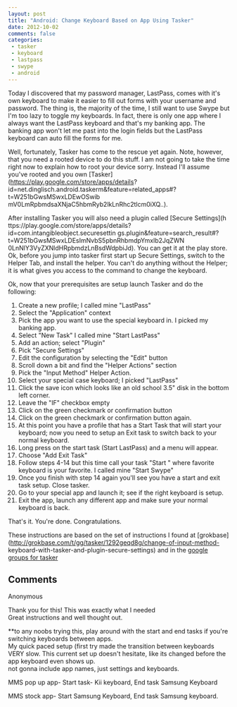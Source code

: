```yaml
---
layout: post
title: "Android: Change Keyboard Based on App Using Tasker"
date: 2012-10-02
comments: false
categories:
 - tasker
 - keyboard
 - lastpass
 - swype
 - android
---
```

Today I discovered that my password manager, LastPass, comes with it's own
keyboard to make it easier to fill out forms with your username and password.
The thing is, the majority of the time, I still want to use Swype but I'm too
lazy to toggle my keyboards.  In fact, there is only one app where I always
want the LastPass keyboard and that's my banking app.  The banking app won't
let me past into the login fields but the LastPass keyboard can auto fill the
forms for me.  
  
Well, fortunately, Tasker has come to the rescue yet again.  Note, however,
that you need a rooted device to do this stuff.  I am not going to take the
time right now to explain how to root your device sorry.  Instead I'll assume
you've rooted and you own [Tasker](https://play.google.com/store/apps/details?
id=net.dinglisch.android.taskerm&feature=related_apps#?t=W251bGwsMSwxLDEwOSwib
mV0LmRpbmdsaXNjaC5hbmRyb2lkLnRhc2tlcm0iXQ..).  
  
After installing Tasker you will also need a plugin called [Secure Settings](h
ttps://play.google.com/store/apps/details?id=com.intangibleobject.securesettin
gs.plugin&feature=search_result#?t=W251bGwsMSwxLDEsImNvbS5pbnRhbmdpYmxlb2JqZWN
0LnNlY3VyZXNldHRpbmdzLnBsdWdpbiJd).  You can get it at the play store.  Ok,
before you jump into tasker first start up Secure Settings, switch to the
Helper Tab, and install the helper.  You can't do anything without the Helper;
it is what gives you access to the command to change the keyboard.  
  
Ok, now that your prerequisites are setup launch Tasker and do the following:  
  
  

  1. Create a new profile; I called mine "LastPass"
  2. Select the "Application" context
  3. Pick the app you want to use the special keyboard in.  I picked my banking app.
  4. Select "New Task"  I called mine "Start LastPass"
  5. Add an action; select "Plugin"
  6. Pick "Secure Settings"
  7. Edit the configuration by selecting the "Edit" button
  8. Scroll down a bit and find the "Helper Actions" section
  9. Pick the "Input Method" Helper Action.
  10. Select your special case keyboard; I picked "LastPass"
  11. Click the save icon which looks like an old school 3.5" disk in the bottom left corner.
  12. Leave the "IF" checkbox empty
  13. Click on the green checkmark or confirmation button
  14. Click on the green checkmark or confirmation button again.
  15. At this point you have a profile that has a Start Task that will start your keyboard; now you need to setup an Exit task to switch back to your normal keyboard.
  16. Long press on the start task (Start LastPass) and a menu will appear.
  17. Choose "Add Exit Task"
  18. Follow steps 4-14 but this time call your task "Start " where favorite keyboard is your favorite.  I called mine "Start Swype"
  19. Once you finish with step 14 again you'll see you have a start and exit task setup.  Close tasker.
  20. Go to your special app and launch it; see if the right keyboard is setup.
  21. Exit the app, launch any different app and make sure your normal keyboard is back.

That's it.  You're done.  Congratulations.  
  
These instructions are based on the set of instructions I found at
[grokbase](http://grokbase.com/t/gg/tasker/1292geqd8g/change-of-input-method-
keyboard-with-tasker-and-plugin-secure-settings) and in the [google groups for
tasker](https://groups.google.com/forum/?fromgroups=#!topic/tasker/mAco_fbmh2c
)

## Comments

Anonymous

Thank you for this! This was exactly what I needed  
Great instructions and well thought out.  
  
**to any noobs trying this, play around with the start and end tasks if you're switching keyboards between apps.   
My quick paced setup (first try made the transition between keyboards VERY
slow. This current set up doesn't hesitate, like its changed before the app
keyboard even shows up.  
not gonna include app names, just settings and keyboards.  
  
MMS pop up app- Start task- Kii keyboard, End task Samsung Keyboard  
  
MMS stock app- Start Samsung Keyboard, End task Samsung keyboard.

